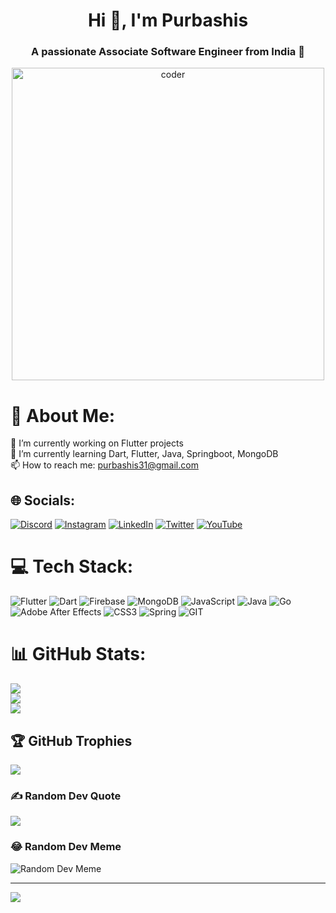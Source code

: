 <h1 align="center">Hi 👋, I'm Purbashis</h1>
<h3 align="center">A passionate Associate Software Engineer from India 🚀</h3>

<p align="center">
  <img alt="coder" width="500" src="https://c.tenor.com/3klZkDif0nsAAAAd/gaming-gif.gif">
</p>

# 💫 About Me:
🔭 I’m currently working on Flutter projects<br>
🌱 I’m currently learning Dart, Flutter, Java, Springboot, MongoDB<br>
📫 How to reach me: purbashis31@gmail.com

## 🌐 Socials:
[![Discord](https://img.shields.io/badge/Discord-%237289DA.svg?logo=discord&logoColor=white)](https://discord.gg/d4ntz)
[![Instagram](https://img.shields.io/badge/Instagram-%23E4405F.svg?logo=Instagram&logoColor=white)](https://instagram.com/d4ntz31)
[![LinkedIn](https://img.shields.io/badge/LinkedIn-%230077B5.svg?logo=linkedin&logoColor=white)](https://linkedin.com/in/purbashis-behera-079a07190)
[![Twitter](https://img.shields.io/badge/Twitter-%231DA1F2.svg?logo=Twitter&logoColor=white)](https://twitter.com/@Purbashis1)
[![YouTube](https://img.shields.io/badge/YouTube-%23FF0000.svg?logo=YouTube&logoColor=white)](https://youtube.com/@D4ntZ)

# 💻 Tech Stack:
![Flutter](https://img.shields.io/badge/Flutter-%2302569B.svg?style=for-the-badge&logo=Flutter&logoColor=white)
![Dart](https://img.shields.io/badge/dart-%230175C2.svg?style=for-the-badge&logo=dart&logoColor=white)
![Firebase](https://img.shields.io/badge/firebase-%23039BE5.svg?style=for-the-badge&logo=firebase)
![MongoDB](https://img.shields.io/badge/MongoDB-%234ea94b.svg?style=for-the-badge&logo=mongodb&logoColor=white)
![JavaScript](https://img.shields.io/badge/javascript-%23323330.svg?style=for-the-badge&logo=javascript&logoColor=%23F7DF1E)
![Java](https://img.shields.io/badge/java-%23ED8B00.svg?style=for-the-badge&logo=openjdk&logoColor=white)
![Go](https://img.shields.io/badge/go-%2300ADD8.svg?style=for-the-badge&logo=go&logoColor=white)
![Adobe After Effects](https://img.shields.io/badge/Adobe%20After%20Effects-9999FF.svg?style=for-the-badge&logo=Adobe%20After%20Effects&logoColor=white)
![CSS3](https://img.shields.io/badge/css3-%231572B6.svg?style=for-the-badge&logo=css3&logoColor=white)
![Spring](https://img.shields.io/badge/spring-%236DB33F.svg?style=for-the-badge&logo=spring&logoColor=white)
![GIT](https://img.shields.io/badge/Git-fc6d26?style=for-the-badge&logo=git&logoColor=white)

# 📊 GitHub Stats:
![](https://github-readme-stats.vercel.app/api?username=purbashis&theme=tokyonight&hide_border=false&include_all_commits=true&count_private=true)<br/>
![](https://github-readme-streak-stats.herokuapp.com/?user=purbashis&theme=tokyonight&hide_border=false)<br/>
![](https://github-readme-stats.vercel.app/api/top-langs/?username=purbashis&theme=tokyonight&hide_border=false&include_all_commits=true&count_private=true&layout=compact)

## 🏆 GitHub Trophies
![](https://github-profile-trophy.vercel.app/?username=purbashis&theme=dracula&no-frame=true&no-bg=false&margin-w=4)

### ✍️ Random Dev Quote
![](https://quotes-github-readme.vercel.app/api?type=vertical&theme=tokyonight)

### 😂 Random Dev Meme
![Random Dev Meme](https://randommeme-five.vercel.app/)

---

[![](https://visitcount.itsvg.in/api?id=purbashis&icon=8&color=12)](https://visitcount.itsvg.in)


